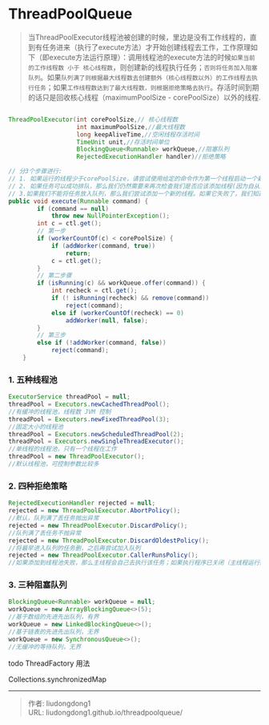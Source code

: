 # ThreadPoolQueue

> 当ThreadPoolExecutor线程池被创建的时候，里边是没有工作线程的，直到有任务进来（执行了execute方法）才开始创建线程去工作，工作原理如下（即execute方法运行原理）：调用线程池的execute方法的时候`如果当前的工作线程数 小于 核心线程数`，则创建新的线程执行任务；`否则将任务加入阻塞队列`。如果`队列满了则根据最大线程数去创建额外（核心线程数以外）的工作线程去执行任务`；如果`工作线程数达到了最大线程数，则根据拒绝策略去执行`。存活时间到期的话只是回收核心线程（maximumPoolSize - corePoolSize）以外的线程.
>


```java

ThreadPoolExecutor(int corePoolSize,// 核心线程数
                   int maximumPoolSize,//最大线程数
                   long keepAliveTime,//空闲线程存活时间
                   TimeUnit unit,//存活时间单位
                   BlockingQueue<Runnable> workQueue,//阻塞队列
                   RejectedExecutionHandler handler)//拒绝策略
```

```java
// 分3个步骤进行:
// 1. 如果运行的线程少于corePoolSize，请尝试使用给定的命令作为第一个线程启动一个新线程的任务。对addWorker的调用会自动检查runState和workerCount，这样可以防止虚假警报的增加当它不应该的时候，返回false。
// 2. 如果任务可以成功排队，那么我们仍然需要来再次检查我们是否应该添加线程(因为自从上次检查后，现有的已经死了)或者那样自进入此方法后池就关闭了。所以我们重新检查状态，并在必要时回滚队列停止，或启动一个新线程(如果没有线程)。
// 3.如果我们不能将任务放入队列，那么我们尝试添加一个新的线程。如果它失败了，我们知道我们被关闭或饱和了所以拒绝这个任务。
public void execute(Runnable command) {
        if (command == null)
            throw new NullPointerException();
        int c = ctl.get();
        // 第一步
        if (workerCountOf(c) < corePoolSize) {
            if (addWorker(command, true))
                return;
            c = ctl.get();
        }
        // 第二步骤
        if (isRunning(c) && workQueue.offer(command)) {
            int recheck = ctl.get();
            if (! isRunning(recheck) && remove(command))
                reject(command);
            else if (workerCountOf(recheck) == 0)
                addWorker(null, false);
        }
        // 第三步
        else if (!addWorker(command, false))
            reject(command);
    }

```

### 1. 五种线程池

```java
ExecutorService threadPool = null;
threadPool = Executors.newCachedThreadPool();
//有缓冲的线程池，线程数 JVM 控制
threadPool = Executors.newFixedThreadPool(3);
//固定大小的线程池
threadPool = Executors.newScheduledThreadPool(2);
threadPool = Executors.newSingleThreadExecutor();
//单线程的线程池，只有一个线程在工作
threadPool = new ThreadPoolExecutor();
//默认线程池，可控制参数比较多
```

### 2. 四种拒绝策略

```java
RejectedExecutionHandler rejected = null;
rejected = new ThreadPoolExecutor.AbortPolicy();
//默认，队列满了丢任务抛出异常
rejected = new ThreadPoolExecutor.DiscardPolicy();
//队列满了丢任务不抛异常
rejected = new ThreadPoolExecutor.DiscardOldestPolicy();
//将最早进入队列的任务删，之后再尝试加入队列
rejected = new ThreadPoolExecutor.CallerRunsPolicy();
//如果添加到线程池失败，那么主线程会自己去执行该任务；如果执行程序已关闭（主线程运行结束），则会丢弃该任务
```

### 3. 三种阻塞队列

```java
BlockingQueue<Runnable> workQueue = null;
workQueue = new ArrayBlockingQueue<>(5);
//基于数组的先进先出队列，有界
workQueue = new LinkedBlockingQueue<>();
//基于链表的先进先出队列，无界
workQueue = new SynchronousQueue<>();
//无缓冲的等待队列，无界
```

todo ThreadFactory 用法

 Collections.synchronizedMap


---

> 作者: liudongdong1  
> URL: liudongdong1.github.io/threadpoolqueue/  

